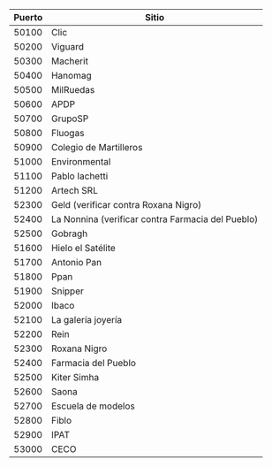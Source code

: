 |Puerto|Sitio|
|-|-|
|50100|Clic|
|50200|Viguard|
|50300|Macherit|
|50400|Hanomag|
|50500|MilRuedas|
|50600|APDP|
|50700|GrupoSP|
|50800|Fluogas|
|50900|Colegio de Martilleros|
|51000|Environmental|
|51100|Pablo Iachetti|
|51200|Artech SRL|
|52300|Geld (verificar contra Roxana Nigro)|
|52400|La Nonnina (verificar contra Farmacia del Pueblo)| 
|52500|Gobragh|
|51600|Hielo el Satélite|
|51700|Antonio Pan|
|51800|Ppan|
|51900|Snipper|
|52000|Ibaco|
|52100|La galería joyería|
|52200|Rein|
|52300|Roxana Nigro|
|52400|Farmacia del Pueblo|
|52500|Kiter Simha|
|52600|Saona|
|52700|Escuela de modelos|
|52800|Fiblo|
|52900|IPAT|
|53000|CECO|
